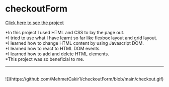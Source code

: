 # checkoutForm

[Click here to see the project](https://mehmetcakir1.github.io/checkoutForm/)

*In this project I used HTML and CSS to lay the page out.<br>
*I tried to use what I have learnt so far like flexbox layout and grid layout.<br>
*I learned how to change HTML content by using Javascript DOM.<br>
*I learned how to react to HTML DOM events.<br>
*I learned how to add and delete HTML elements.<br>
*This project was so beneficial to me.<br>
<hr>
<br>
![](https://github.com/MehmetCakir1/checkoutForm/blob/main/checkout.gif)
